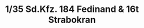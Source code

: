 ---
layout: product
title: "1/35 Sd.Kfz. 184 Fedinand & 16t Strabokran"
price: "9500" 
desc: "Maketa"
img_path: "/assets/img/AH35A030.jpg"
brand: "N/A"
available: false
special_offer: false
new: false
soon: false
cat: "010000"
subcat: "014900"
subsubcat: "0N/A"
sifra: "AH35A030"
popular: false
---
